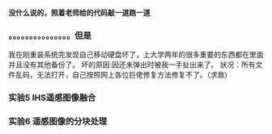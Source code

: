 **没什么说的，照着老师给的代码敲一道跑一道**
### 。。。。。。。。。。。。。。。但是
我在刚重装系统完发现自己移动硬盘坏了，上大学两年的很多重要的东西都在里面并且没有其他备份了。
坏的原因:因还未弹出时被我一手扯出来了。
状况：所有文件乱码，无法打开，自己按照网上各位巨佬修复方法修复不了。（求救）

### 实验5 IHS遥感图像融合

### 实验6 遥感图像的分块处理
